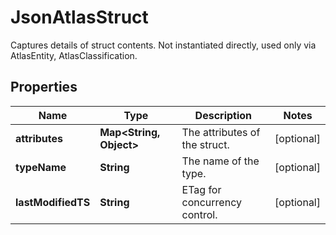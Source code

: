 

# JsonAtlasStruct

Captures details of struct contents. Not instantiated directly, used only via AtlasEntity, AtlasClassification.
## Properties

Name | Type | Description | Notes
------------ | ------------- | ------------- | -------------
**attributes** | **Map&lt;String, Object&gt;** | The attributes of the struct. |  [optional]
**typeName** | **String** | The name of the type. |  [optional]
**lastModifiedTS** | **String** | ETag for concurrency control. |  [optional]



